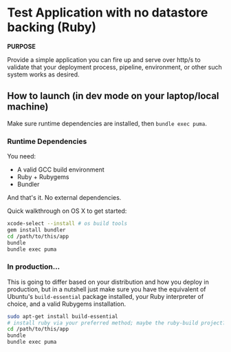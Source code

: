 # Test Application with no datastore backing (Ruby)

**PURPOSE**

Provide a simple application you can fire up and serve over http/s to validate that your deployment process, pipeline, environment, or other such system works as desired.

## How to launch (in dev mode on your laptop/local machine)

Make sure runtime dependencies are installed, then `bundle exec puma`.

### Runtime Dependencies

You need:

+ A valid GCC build environment
+ Ruby + Rubygems
+ Bundler

And that's it. No external dependencies.

Quick walkthrough on OS X to get started:

```sh
xcode-select --install # os build tools
gem install bundler
cd /path/to/this/app
bundle
bundle exec puma
```

### In production...

This is going to differ based on your distribution and how you deploy in production, but in a nutshell just make sure you have the equivalent of Ubuntu's `build-essential` package installed, your Ruby interpreter of choice, and a valid Rubygems installation.

```sh
sudo apt-get install build-essential
# install ruby via your preferred method; maybe the ruby-build project?
cd /path/to/this/app
bundle
bundle exec puma
```

